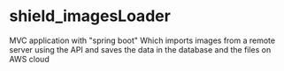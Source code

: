 # shield_imagesLoader

MVC application with "spring boot"
Which imports images from a remote server using the API 
and saves the data in the database and the files on AWS cloud
